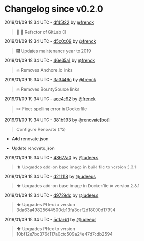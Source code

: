 # Changelog since v0.2.0

2019/01/09 19:34 UTC - [df45f22](https://github.com/hassio-addons/addon-phlex/commit/df45f220efa048e82a705747cdd0bfe9ecb607fc) by [@frenck](https://github.com/frenck)
> :tractor: :rocket: Refactor of GitLab CI 

2019/01/09 19:34 UTC - [d5c0c09](https://github.com/hassio-addons/addon-phlex/commit/d5c0c096fd81b3a613c424cc648e4829dd368fe4) by [@frenck](https://github.com/frenck)
> :fireworks: Updates maintenance year to 2019 

2019/01/09 19:34 UTC - [46e35a1](https://github.com/hassio-addons/addon-phlex/commit/46e35a12a898d8e5203fad377b2b9397843beae1) by [@frenck](https://github.com/frenck)
> :fire: Removes Anchore.io links 

2019/01/09 19:34 UTC - [3a3446c](https://github.com/hassio-addons/addon-phlex/commit/3a3446c44e7c9d4d1a027af13c5ec79d7b044185) by [@frenck](https://github.com/frenck)
> :fire: Removes BountySource links 

2019/01/09 19:34 UTC - [acc4c92](https://github.com/hassio-addons/addon-phlex/commit/acc4c92ea18bdc1bb746f269083dfb51676aa6b7) by [@frenck](https://github.com/frenck)
> :pencil2: Fixes spelling error in Dockerfile 

2019/01/09 19:34 UTC - [381b993](https://github.com/hassio-addons/addon-phlex/commit/381b993121254bc648eabb8da3d7fe29857414be) by [@renovate[bot]](https://github.com/apps/renovate)
> Configure Renovate (#2)

* Add renovate.json

* Update renovate.json 

2019/01/09 19:34 UTC - [48677a0](https://github.com/hassio-addons/addon-phlex/commit/48677a0b8c2d40578eed10ef5bd2e2c2d5cda814) by [@ludeeus](https://github.com/ludeeus)
> :arrow_up: Upgrades add-on base image in build file to version 2.3.1 

2019/01/09 19:34 UTC - [d211118](https://github.com/hassio-addons/addon-phlex/commit/d211118a386d26083393cd71d380355e9b2d5b97) by [@ludeeus](https://github.com/ludeeus)
> :arrow_up: Upgrades add-on base image in Dockerfile to version 2.3.1 

2019/01/09 19:34 UTC - [d9729dc](https://github.com/hassio-addons/addon-phlex/commit/d9729dca782e2773f4570d211ee39cca922db5f1) by [@ludeeus](https://github.com/ludeeus)
> :arrow_up: Upgrades Phlex to version 3da63a49825644500de13fa3caf2d18000d17994 

2019/01/09 19:34 UTC - [5c1aeb1](https://github.com/hassio-addons/addon-phlex/commit/5c1aeb18ef9ea013009330f24271e723a05e5d50) by [@ludeeus](https://github.com/ludeeus)
> :arrow_up: Upgrades Phlex to version 10bf12e7bc376d117a0cfc509a24e47d7cdb2594 

